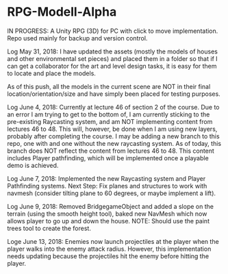 # RPG-Modell-Alpha
IN PROGRESS: A Unity RPG (3D) for PC with click to move implementation. Repo used mainly for backup and version control.



Log May 31, 2018: I have updated the assets (mostly the models of houses and other environmental set pieces) and placed them in a folder so that if I can get a collaborator for the art and level design tasks, it is easy for them to locate and place the models.

As of this push, all the models in the current scene are NOT in their final location/orientation/size and have simply been placed for testing purposes.

Log June 4, 2018: Currently at lecture 46 of section 2 of the course. Due to an error I am trying to get to the bottom of, I am currently sticking to the pre-existing Raycasting system, and am NOT implementing content from lectures 46 to 48. This will, however, be done when I am using new layers, probably after completing the course. 
I may be adding a new branch to this repo, one with and one without the new raycasting system. As of today, this branch does NOT reflect the content from lectures 46 to 48. This content includes Player pathfinding, which will be implemented once a playable demo is achieved.

Log June 7, 2018: Implemented the new Raycasting system and Player Pathfinding systems. Next Step: Fix planes and structures to work with navmesh (consider tilting plane to 60 degrees, or maybe implement a lift).

Log June 9, 2018: Removed BridgegameObject and added a slope on the terrain (using the smooth height tool), baked new NavMesh which now allows player to go up and down the house. NOTE: Should use the paint trees tool to create the forest.

Loge June 13, 2018: Enemies now launch projectiles at the player when the player walks into the enemy attack radius. However, this implementation needs updating because
the projectiles hit the enemy before hitting the player.